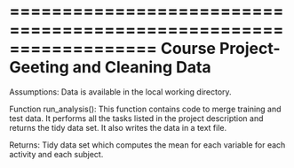 ==================================================================
Course Project-Geeting and Cleaning Data
==================================================================

Assumptions:
Data is available in the local working directory.

Function run_analysis():
This function contains code to merge training and test data. It 
performs all the tasks listed in the project description and
returns the tidy data set. It also writes the data in a text 
file.

Returns:
Tidy data set which computes the mean for each variable for each 
activity and each subject.


